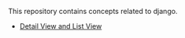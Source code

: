 This repository contains concepts related to django.

- [Detail View and List View](https://github.com/rohanJa/praticeDjango/commit/fe7f0c7e013aaa9296bbd30e36cbea8cbc8f51c7)